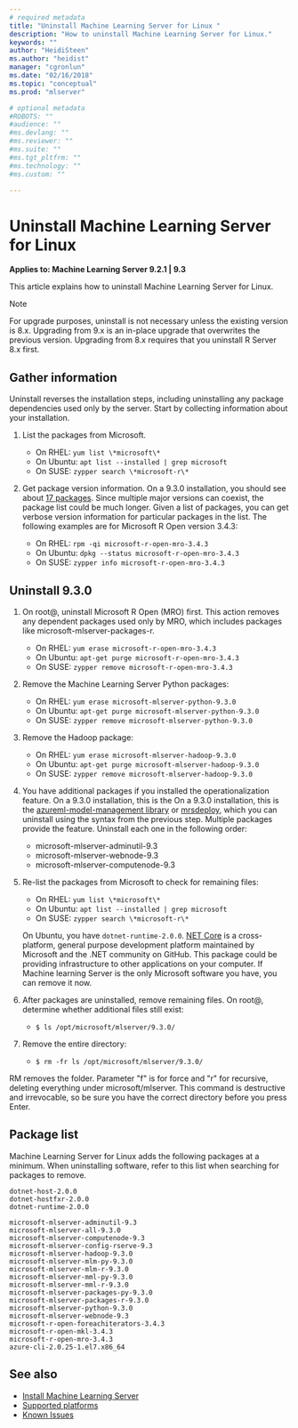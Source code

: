 ```yaml
---
# required metadata
title: "Uninstall Machine Learning Server for Linux "
description: "How to uninstall Machine Learning Server for Linux."
keywords: ""
author: "HeidiSteen"
ms.author: "heidist"
manager: "cgronlun"
ms.date: "02/16/2018"
ms.topic: "conceptual"
ms.prod: "mlserver"

# optional metadata
#ROBOTS: ""
#audience: ""
#ms.devlang: ""
#ms.reviewer: ""
#ms.suite: ""
#ms.tgt_pltfrm: ""
#ms.technology: ""
#ms.custom: ""

---
```


# Uninstall Machine Learning Server for Linux

**Applies to:  Machine Learning Server 9.2.1 | 9.3**

This article explains how to uninstall Machine Learning Server for Linux. 

> [!Note]
> For upgrade purposes, uninstall is not necessary unless the existing version is 8.x. Upgrading from 9.x is an in-place upgrade that overwrites the previous version. Upgrading from 8.x requires that you uninstall R Server 8.x first. 

## Gather information

Uninstall reverses the installation steps, including uninstalling any package dependencies used only by the server. Start by collecting information about your installation.

1. List the packages from Microsoft.

   + On RHEL: `yum list \*microsoft\*`   
   + On Ubuntu: `apt list --installed | grep microsoft`  
   + On SUSE: `zypper search \*microsoft-r\*`    


2. Get package version information. On a 9.3.0 installation, you should see about [17 packages](#installed-packages). Since multiple major versions can coexist, the package list could be much longer. Given a list of packages, you can get verbose version information for particular packages in the list. The following examples are for Microsoft R Open version 3.4.3:

   + On RHEL: `rpm -qi microsoft-r-open-mro-3.4.3`   
   + On Ubuntu: `dpkg --status microsoft-r-open-mro-3.4.3` 
   + On SUSE: `zypper info microsoft-r-open-mro-3.4.3`     

## Uninstall 9.3.0

1. On root@, uninstall Microsoft R Open (MRO) first. This action removes any dependent packages used only by MRO, which includes packages like microsoft-mlserver-packages-r. 

   + On RHEL: `yum erase microsoft-r-open-mro-3.4.3`     
   + On Ubuntu: `apt-get purge microsoft-r-open-mro-3.4.3`  
   + On SUSE: `zypper remove microsoft-r-open-mro-3.4.3`    

2. Remove the Machine Learning Server Python packages:

   + On RHEL: `yum erase microsoft-mlserver-python-9.3.0`     
   + On Ubuntu: `apt-get purge microsoft-mlserver-python-9.3.0`  
   + On SUSE: `zypper remove microsoft-mlserver-python-9.3.0`

3. Remove the Hadoop package:

   + On RHEL: `yum erase microsoft-mlserver-hadoop-9.3.0`     
   + On Ubuntu: `apt-get purge microsoft-mlserver-hadoop-9.3.0`  
   + On SUSE: `zypper remove microsoft-mlserver-hadoop-9.3.0`

4. You have additional packages if you installed the operationalization feature. On a 9.3.0 installation, this is the On a 9.3.0 installation, this is the [azureml-model-management library](../python-reference/azureml-model-management-sdk/azureml-model-management-sdk.md) or [mrsdeploy](../r-reference/mrsdeploy/mrsdeploy-package.md), which you can uninstall using the syntax from the previous step. Multiple packages provide the feature. Uninstall each one in the following order:

   + microsoft-mlserver-adminutil-9.3
   + microsoft-mlserver-webnode-9.3
   + microsoft-mlserver-computenode-9.3

5. Re-list the packages from Microsoft to check for remaining files:

   + On RHEL: `yum list \*microsoft\*`   
   + On Ubuntu: `apt list --installed | grep microsoft`  
   + On SUSE: `zypper search \*microsoft-r\*`  

   On Ubuntu, you have `dotnet-runtime-2.0.0`. [NET Core](https://docs.microsoft.com/dotnet/core/index) is a cross-platform, general purpose development platform maintained by Microsoft and the .NET community on GitHub. This package could be providing infrastructure to other applications on your computer. If Machine learning Server is the only Microsoft software you have, you can remove it now.

6. After packages are uninstalled, remove remaining files. On root@, determine whether additional files still exist:

   + `$ ls /opt/microsoft/mlserver/9.3.0/`

7. Remove the entire directory:

   + `$ rm -fr ls /opt/microsoft/mlserver/9.3.0/`

RM removes the folder. Parameter "f" is for force and "r" for recursive, deleting everything under microsoft/mlserver. This command is destructive and irrevocable, so be sure you have the correct directory before you press Enter.

<a name="installed-packages"></a>

## Package list

Machine Learning Server for Linux adds the following packages at a minimum. When uninstalling software, refer to this list when searching for packages to remove.

    dotnet-host-2.0.0
    dotnet-hostfxr-2.0.0
    dotnet-runtime-2.0.0 
    
    microsoft-mlserver-adminutil-9.3
    microsoft-mlserver-all-9.3.0 
    microsoft-mlserver-computenode-9.3
    microsoft-mlserver-config-rserve-9.3 
    microsoft-mlserver-hadoop-9.3.0
    microsoft-mlserver-mlm-py-9.3.0 
    microsoft-mlserver-mlm-r-9.3.0
    microsoft-mlserver-mml-py-9.3.0
    microsoft-mlserver-mml-r-9.3.0
    microsoft-mlserver-packages-py-9.3.0 
    microsoft-mlserver-packages-r-9.3.0
    microsoft-mlserver-python-9.3.0 
    microsoft-mlserver-webnode-9.3
    microsoft-r-open-foreachiterators-3.4.3 
    microsoft-r-open-mkl-3.4.3
    microsoft-r-open-mro-3.4.3 
    azure-cli-2.0.25-1.el7.x86_64     


## See also

+ [Install Machine Learning Server](r-server-install.md)
+ [Supported platforms](r-server-install-supported-platforms.md)  
+ [Known Issues](../resources-known-issues.md)  
